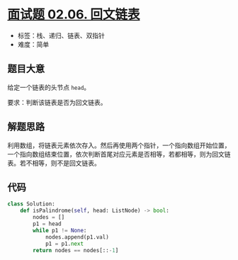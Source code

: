 # [面试题 02.06. 回文链表](https://leetcode.cn/problems/palindrome-linked-list-lcci/)

- 标签：栈、递归、链表、双指针
- 难度：简单

## 题目大意

给定一个链表的头节点 `head`。

要求：判断该链表是否为回文链表。

## 解题思路

利用数组，将链表元素依次存入。然后再使用两个指针，一个指向数组开始位置，一个指向数组结束位置，依次判断首尾对应元素是否相等，若都相等，则为回文链表。若不相等，则不是回文链表。

## 代码

```Python
class Solution:
    def isPalindrome(self, head: ListNode) -> bool:
        nodes = []
        p1 = head
        while p1 != None:
            nodes.append(p1.val)
            p1 = p1.next
        return nodes == nodes[::-1]
```

